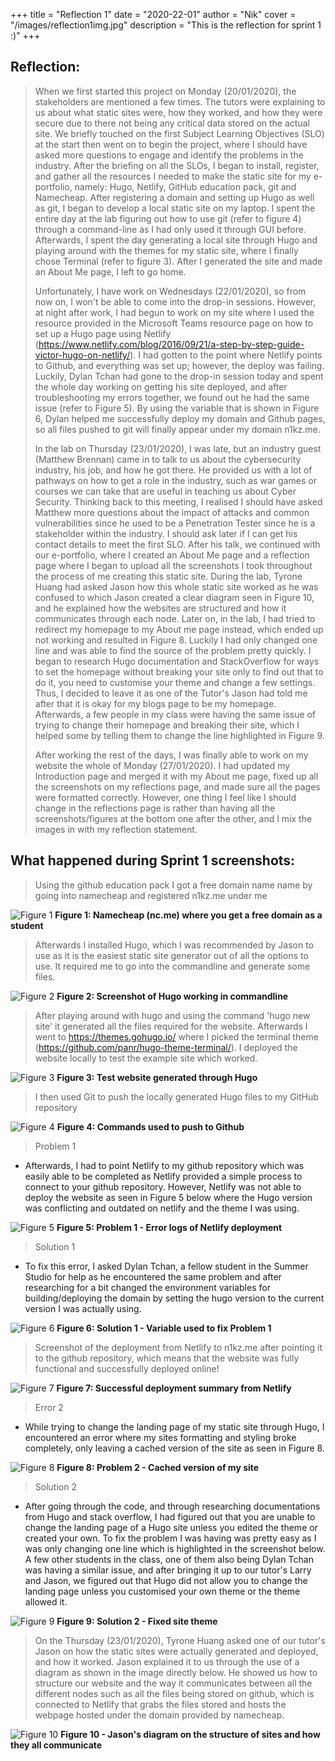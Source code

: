 +++
title = "Reflection 1"
date = "2020-22-01"
author = "Nik"
cover = "/images/reflection1img.jpg"
description = "This is the reflection for sprint 1 :)"
+++

## Reflection:

> When we first started this project on Monday (20/01/2020), the stakeholders are mentioned a few times. The tutors were explaining to us about what static sites were, how they worked,
and how they were secure due to there not being any critical data stored on the actual site. We briefly touched on the first Subject Learning Objectives (SLO) at the start then went on to 
begin the project, where I should have asked more questions to engage and identify the problems in the industry. After the briefing on all the SLOs, I began to install, register, and gather all 
the resources I needed to make the static site for my e-portfolio, namely: Hugo, Netlify, GitHub education pack, git and Namecheap. After registering a domain and setting up Hugo as well as git, 
I began to develop a local static site on my laptop. I spent the entire day at the lab figuring out how to use git (refer to figure 4) through a command-line as I had only used it through GUI 
before. Afterwards, I spent the day generating a local site through Hugo and playing around with the themes for my static site, where I finally chose Terminal (refer to figure 3). After I 
generated the site and made an About Me page, I left to go home.
>
>Unfortunately, I have work on Wednesdays (22/01/2020), so from now on, I won't be able to come into the drop-in sessions. However, at night after work, I had begun to work on my site where I used 
the resource provided in the Microsoft Teams resource page on how to set up a Hugo page using Netlify (https://www.netlify.com/blog/2016/09/21/a-step-by-step-guide-victor-hugo-on-netlify/). 
I had gotten to the point where Netlify points to Github, and everything was set up; however, the deploy was failing. Luckily, Dylan Tchan had gone to the drop-in session today and spent the whole 
day working on getting his site deployed, and after troubleshooting my errors together, we found out he had the same issue (refer to Figure 5). By using the variable that is shown in Figure 6, 
Dylan helped me successfully deploy my domain and Github pages, so all files pushed to git will finally appear under my domain n1kz.me.
>
>In the lab on Thursday (23/01/2020), I was late, but an industry guest (Matthew Brennan) came in to talk to us about the cybersecurity industry, his job, and how he got there. He provided us 
with a lot of pathways on how to get a role in the industry, such as war games or courses we can take that are useful in teaching us about Cyber Security. Thinking back to this meeting, I realised 
I should have asked Matthew more questions about the impact of attacks and common vulnerabilities since he used to be a Penetration Tester since he is a stakeholder within the industry. I should ask
later if I can get his contact details to meet the first SLO. After his talk, we continued with our e-portfolio, where I created an About Me page and a reflection page where I began to upload all
the screenshots I took throughout the process of me creating this static site. During the lab, Tyrone Huang had asked Jason how this whole static site worked as he was confused to which Jason 
created a clear diagram seen in Figure 10, and he explained how the websites are structured and how it communicates through each node. Later on, in the lab, I had tried to redirect my homepage to 
my About me page instead, which ended up not working and resulted in Figure 8. Luckily I had only changed one line and was able to find the source of the problem pretty quickly. I began to research
Hugo documentation and StackOverflow for ways to set the homepage without breaking your site only to find out that to do it, you need to customise your theme and change a few settings. Thus, I 
decided to leave it as one of the Tutor's Jason had told me after that it is okay for my blogs page to be my homepage. Afterwards, a few people in my class were having the same issue of trying to 
change their homepage and breaking their site, which I helped some by telling them to change the line highlighted in Figure 9.
>
>After working the rest of the days, I was finally able to work on my website the whole of Monday (27/01/2020). I had updated my Introduction page and merged it with my About me page, fixed up all 
the screenshots on my reflections page, and made sure all the pages were formatted correctly. However, one thing I feel like I should change in the reflections page is rather than having all the 
screenshots/figures at the bottom one after the other, and I mix the images in with my reflection statement.

## What happened during Sprint 1 screenshots: 

> Using the github education pack I got a free domain name name by going into namecheap and registered n1kz.me under me

![Figure 1](/images/ScreenshotNC.png) **Figure 1: Namecheap (nc.me) where you get a free domain as a student** 

> Afterwards I installed Hugo, which I was recommended by Jason to use as it is the easiest static site generator out of all the options to use. It required me to go into the commandline and generate some files.

![Figure 2](/images/Screenshot1.png) **Figure 2: Screenshot of Hugo working in commandline**

> After playing around with hugo and using the command 'hugo new site' it generated all the files required for the website. Afterwards I went to https://themes.gohugo.io/ where I picked the terminal theme
 (https://github.com/panr/hugo-theme-terminal/). I deployed the website locally to test the example site which worked.

![Figure 3](/images/Screenshot2.png) **Figure 3: Test website generated through Hugo**

> I then used Git to push the locally generated Hugo files to my GitHub repository

![Figure 4](/images/ScreenshotGit.png) **Figure 4: Commands used to push to Github**


> Problem 1

+ Afterwards, I had to point Netlify to my github repository which was easily able to be completed as Netlify provided a simple process to connect to your github repository.
 However, Netlify was not able to deploy the website as seen in Figure 5 below where the Hugo version was conflicting and outdated on netlify and the theme I was using.

![Figure 5](/images/Screenshot3.png) **Figure 5: Problem 1 - Error logs of Netlify deployment**

> Solution 1

+ To fix this error, I asked Dylan Tchan, a fellow student in the Summer Studio for help as he encountered the same problem and after researching for a bit changed the environment variables for 
building/deploying the domain by setting the hugo version to the current version I was actually using.

![Figure 6](/images/Screenshot4.png) **Figure 6: Solution 1 - Variable used to fix Problem 1**

> Screenshot of the deployment from Netlify to n1kz.me after pointing it to the github repository, which means that the website was fully functional and successfully deployed online!

![Figure 7](/images/Screenshot5.png) **Figure 7: Successful deployment summary from Netlify**

> Error 2

+ While trying to change the landing page of my static site through Hugo, I encountered an error where my sites formatting and styling broke completely, only leaving a cached version of the site as seen in Figure 8.

![Figure 8](/images/error2.png) **Figure 8: Problem 2 - Cached version of my site**

> Solution 2

+ After going through the code, and through researching documentations from Hugo and stack overflow, I had figured out that you are unable to change the landing page of a Hugo site unless you edited the theme or created your own.
 To fix the problem I was having was pretty easy as I was only changing one line which is highlighted in the screenshot below. A few other students in the class, one of them also being Dylan Tchan was having a similar issue, 
and after bringing it up to our tutor's Larry and Jason, we figured out that Hugo did not allow you to change the landing page unless you customised your own theme or the theme allowed it.

![Figure 9](/images/solution2.png)  **Figure 9: Solution 2 - Fixed site theme** 
>On the Thursday (23/01/2020), Tyrone Huang asked one of our tutor's Jason on how the static sites were actually generated and deployed, and how it worked. Jason explained it to us through
the use of a diagram as shown in the image directly below. He showed us how to structure our website and the way it communicates between all the different nodes such as all the files being stored
on github, which is connected to Netlify that grabs the files stored and hosts the webpage hosted under the domain provided by namecheap.  

![Figure 10](/images/sitestructure.jpg) **Figure 10 - Jason's diagram on the structure of sites and how they all communicate** 
